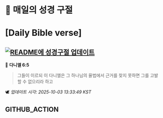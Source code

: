 # 🙏 매일의 성경 구절
# [Daily Bible verse]
## [![README에 성경구절 업데이트](https://github.com/DONGSUKA/first_test/actions/workflows/update-readme-bible.yml/badge.svg)](https://github.com/DONGSUKA/first_test/actions/workflows/update-readme-bible.yml)
<!-- START_BIBLE_VERSE -->
📖 **다니엘 6:5**
> 그들이 이르되 이 다니엘은 그 하나님의 율법에서 근거를 찾지 못하면 그를 고발할 수 없으리라 하고

🕊️ _업데이트 시각: 2025-10-03 13:33:49 KST_
  <!-- END_BIBLE_VERSE -->
## GITHUB_ACTION

